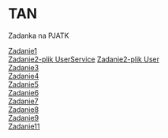 # TAN
Zadanka na PJATK

[Zadanie1](https://github.com/wiktorowczarek/TAN/blob/main/Zadanie1/Zadanie1.cs) <br>
[Zadanie2-plik UserService](https://github.com/wiktorowczarek/TAN/blob/main/Zadanie2/LegacyApp/UserService.cs)
[Zadanie2-plik User](https://github.com/wiktorowczarek/TAN/blob/main/Zadanie2/LegacyApp/User.cs) <br>
[Zadanie3](https://github.com/wiktorowczarek/TAN/tree/main/Zadanie3) <br>
[Zadanie4](https://github.com/wiktorowczarek/TAN/tree/main/Zadanie4/WpfExample) <br>
[Zadanie5](https://github.com/wiktorowczarek/TAN/tree/main/Zadanie5/StudentsAPI) <br>
[Zadanie6](https://github.com/wiktorowczarek/TAN/tree/main/Zadanie6/SampleWebApp) <br>
[Zadanie7](https://github.com/wiktorowczarek/TAN/tree/main/Zadanie7/WarehouseAPI) <br>
[Zadanie8](https://github.com/wiktorowczarek/TAN/tree/main/Zadanie8/LinqCwiczenia2) <br>
[Zadanie9](https://github.com/wiktorowczarek/TAN/tree/main/Zadanie9/WebApplication4) <br>
[Zadanie11](https://github.com/wiktorowczarek/TAN/tree/main/Zadanie11/ExampleApp) 

